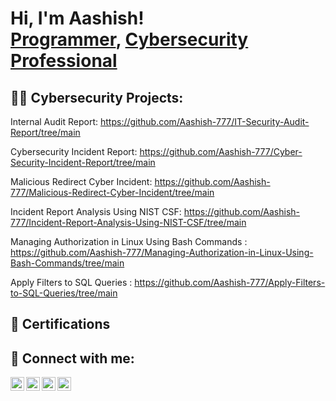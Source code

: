 <h1>Hi, I'm Aashish! <br/><a href="https://github.com">Programmer</a>, <a href="https://www.linkedin.com">Cybersecurity Professional</a>

<h2>👨‍💻 Cybersecurity Projects:</h2>

Internal Audit Report: https://github.com/Aashish-777/IT-Security-Audit-Report/tree/main

Cybersecurity Incident Report: https://github.com/Aashish-777/Cyber-Security-Incident-Report/tree/main

Malicious Redirect Cyber Incident: https://github.com/Aashish-777/Malicious-Redirect-Cyber-Incident/tree/main

Incident Report Analysis Using NIST CSF: https://github.com/Aashish-777/Incident-Report-Analysis-Using-NIST-CSF/tree/main

Managing Authorization in Linux Using Bash Commands : https://github.com/Aashish-777/Managing-Authorization-in-Linux-Using-Bash-Commands/tree/main

Apply Filters to SQL Queries : https://github.com/Aashish-777/Apply-Filters-to-SQL-Queries/tree/main

<h2> 📜 Certifications </h2>


<h2> 🤳 Connect with me:</h2>

[<img align="left" alt="AashishKhatri | YouTube" width="22px" src="https://cdn.jsdelivr.net/npm/simple-icons@v3/icons/youtube.svg" />][youtube]
[<img align="left" alt="AashishKhatri | Twitter" width="22px" src="https://cdn.jsdelivr.net/npm/simple-icons@v3/icons/twitter.svg" />][twitter]
[<img align="left" alt="AashishKhatri | LinkedIn" width="22px" src="https://cdn.jsdelivr.net/npm/simple-icons@v3/icons/linkedin.svg" />][linkedin]
[<img align="left" alt="AashishKhatri | Instagram" width="22px" src="https://cdn.jsdelivr.net/npm/simple-icons@v3/icons/instagram.svg" />][instagram]

[twitter]: https://twitter.com
[youtube]: https://www.youtube.com/@aashish_khatri1
[instagram]: https://www.instagram.com/aashish_khatri1/
[linkedin]: https://www.linkedin.com/

